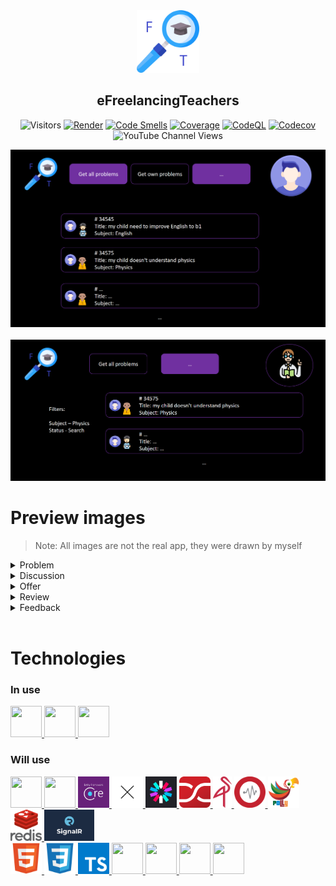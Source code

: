 <div align="center">
 <img src="docs/images/ApplicationIcon.png" weight="100" height="100" />
 <h2>eFreelancingTeachers</h2>

<!-- ToDo: Add real badges -->
![Visitors](https://api.visitorbadge.io/api/VisitorHit?user=kurnakovv&repo=eFreelancingTeachers&countColor=%237B1E7A&style=flat)
[![Render](https://img.shields.io/static/v1?label=&message=Render&color=grey&logo=render)](https://jiraf-goal.onrender.com/ping)
[![Code Smells](https://sonarcloud.io/api/project_badges/measure?project=KurnakovMaksim_jiraF&metric=code_smells)](https://sonarcloud.io/summary/new_code?id=KurnakovMaksim_jiraF)
[![Coverage](https://sonarcloud.io/api/project_badges/measure?project=KurnakovMaksim_jiraF&metric=coverage)](https://sonarcloud.io/summary/new_code?id=KurnakovMaksim_jiraF)
[![CodeQL](https://github.com/KurnakovMaksim/jiraF-goal/workflows/CodeQL/badge.svg)](https://github.com/KurnakovMaksim/jiraF-goal/actions?query=workflow%3ACodeQL)
[![Codecov](https://codecov.io/gh/KurnakovMaksim/jiraF/branch/main/graph/badge.svg)](https://codecov.io/gh/KurnakovMaksim/jiraF)
![YouTube Channel Views](https://img.shields.io/youtube/channel/views/UCiwWJWKublIIozujIm0CVFw)

</div>

<kbd><img src="docs/images/MainPage.png" /></kbd></br></br>
<kbd><img src="docs/images/TeacherMainPage.png" /></kbd>

# Preview images

> Note: All images are not the real app, they were drawn by myself

<details>
    <summary>Problem</summary>
    <kbd><img src="docs/images/Problem.png" width="500" /></kbd>
</details>

<details>
    <summary>Discussion</summary>
    <kbd><img src="docs/images/Discussion.png" width="400" /></kbd>
</details>

<details>
    <summary>Offer</summary>
    <kbd><img src="docs/images/Offers.png" width="800" /></kbd>
</details>

<details>
    <summary>Review</summary>
    <kbd><img src="docs/images/Review.png" width="400" /></kbd>
</details>

<details>
    <summary>Feedback</summary>
    <kbd><img src="docs/images/Feedback.png" width="800" /></kbd>
</details>
<br/>

# Technologies
### In use
<a href="https://learn.microsoft.com/en-us/dotnet/csharp/">
 <img src="https://static-00.iconduck.com/assets.00/c-sharp-c-icon-456x512-9sej0lrz.png" width="50" height="50"/>
</a>
<a href="https://dotnet.microsoft.com/en-us/">
 <img src="https://upload.wikimedia.org/wikipedia/commons/thumb/7/7d/Microsoft_.NET_logo.svg/1200px-Microsoft_.NET_logo.svg.png" width="50" height="50"/>
</a>
<a href="https://dotnet.microsoft.com/en-us/apps/aspnet">
 <img src="https://codeopinion.com/wp-content/uploads/2017/06/Bitmap-MEDIUM_ASP.NET-Core-MVC-Logo_2colors_Square_Boxed_RGB.png" width="50" height="50"/>
</a>

### Will use
<a href="https://www.docker.com/">
 <img src="https://isd-soft.com/wp-content/uploads/2016/12/docker_logo.png" width="50" height="50"/>
</a>
<a href="https://www.postgresql.org/">
 <img src="https://upload.wikimedia.org/wikipedia/commons/2/29/Postgresql_elephant.svg" width="50" height="50"/>
</a>
<a href="https://learn.microsoft.com/en-us/ef/core/">
 <img src="docs/images/technologies/efcore.png" width="50" height="50"/>
</a>
<a href="https://xunit.net/">
 <img src="docs/images/technologies/xunit-17f55c98bd.png" width="50" height="50"/>
</a>
<a href="https://jwt.io/">
 <img src="docs/images/technologies/jwt.png" width="50" height="50"/>
</a>
<a href="https://automapper.org/">
 <img src="docs/images/technologies/automapper.png" width="50" height="50"/>
</a>
<a href="https://min.io/">
 <img src="docs/images/technologies/MINIO_Bird.png" width="30" height="50"/>
</a>
<a href="https://github.com/Graylog2/graylog2-server">
 <img src="docs/images/technologies/graylog.png" width="50" height="50"/>
</a>
<a href="https://github.com/App-vNext/Polly">
 <img src="docs/images/technologies/polly.png" width="50" height="50"/>
</a>
<a href="https://github.com/redis/redis">
 <img src="docs/images/technologies/redis.png" width="50" height="50"/>
</a>
<a href="https://dotnet.microsoft.com/en-us/apps/aspnet/signalr">
 <img src="docs/images/technologies/SignalR.jpg" width="80" height="50"/>
</a>
</br>
<a href="https://en.wikipedia.org/wiki/HTML">
 <img src="https://raw.githubusercontent.com/devicons/devicon/master/icons/html5/html5-original.svg" width="50" height="50"/>
</a>
<a href="https://en.wikipedia.org/wiki/CSS">
 <img src="https://raw.githubusercontent.com/devicons/devicon/master/icons/css3/css3-original.svg" width="50" height="50"/>
</a>
<a href="https://www.typescriptlang.org/">
 <img src="docs/images/technologies/typescript-icon-icon-1024x1024-vh3pfez8.png" width="50" height="50"/>
</a>
<a href="https://react.dev/">
 <img src="https://upload.wikimedia.org/wikipedia/commons/thumb/a/a7/React-icon.svg/2300px-React-icon.svg.png" width="50" height="50"/>
</a>
<a href="https://mui.com/">
 <img src="https://mui.com/static/logo.png" width="50" height="50"/>
</a>
<a href="https://getbootstrap.com/">
 <img src="https://upload.wikimedia.org/wikipedia/commons/thumb/b/b2/Bootstrap_logo.svg/220px-Bootstrap_logo.svg.png" width="50" height="50"/>
</a>
<a href="https://dotnet.microsoft.com/en-us/apps/aspnet/web-apps/blazor">
 <img src="https://upload.wikimedia.org/wikipedia/commons/d/d0/Blazor.png" width="50" height="50"/>
</a>
